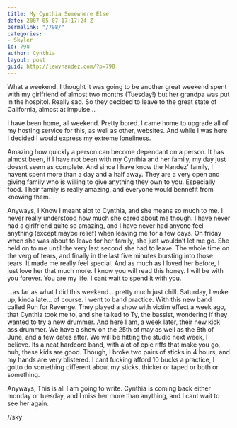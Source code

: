 ```yaml
---
title: My Cynthia Somewhere Else
date: 2007-05-07 17:17:24 Z
permalink: "/798/"
categories:
- Skyler
id: 798
author: Cynthia
layout: post
guid: http://lewynandez.com/?p=798
---
```


What a weekend. I thought it was going to be another great weekend spent with my girlfriend of almost two months (Tuesday!) but her grandpa was put in the hospitol. Really sad. So they decided to leave to the great state of California, almost at impulse…

I have been home, all weekend. Pretty bored. I came home to upgrade all of my hosting service for this, as well as other, websites. And while I was here I decided I would express my extreme loneliness.

Amazing how quickly a person can become dependant on a person. It has almost been, if I have not been with my Cynthia and her family, my day just doesnt seem as complete. And since I have know the Nandez’ family, I havent spent more than a day and a half away. They are a very open and giving family who is willing to give anything they own to you. Especially food. Their family is really amazing, and everyone would bennefit from knowing them.

Anyways, I Know I meant alot to Cynthia, and she means so much to me. I never really understood how much she cared about me though. I have never had a girlfriend quite so amazing, and I have never had anyone feel anything (except maybe relief) when leaving me for a few days. On friday when she was about to leave for her family, she just wouldn’t let me go. She held on to me until the very last second she had to leave. The whole time on the verg of tears, and finally in the last five minutes bursting into those tears. It made me really feel special. And as much as I loved her before, I just love her that much more. I know you will read this honey. I will be with you forever. You are my life. I cant wait to spend it with you.

…as far as what I did this weekend… pretty much just chill. Saturday, I woke up, kinda late… of course. I went to band practice. With this new band called Run for Revenge. They played a show with victim effect a week ago, that Cynthia took me to, and she talked to Ty, the bassist, wondering if they wanted to try a new drummer. And here I am, a week later, their new kick ass drummer. We have a show on the 25th of may as well as the 8th of June, and a few dates after. We will be hitting the studio next week, I believe. Its a neat hardcore band, with alot of epic riffs that make you go, huh, these kids are good. Though, I broke two pairs of sticks in 4 hours, and my hands are very blistered. I cant fucking afford 10 bucks a practice, I gotto do something different about my sticks, thicker or taped or both or something.

Anyways, This is all I am going to write. Cynthia is coming back either monday or tuesday, and I miss her more than anything, and I cant wait to see her again.

//sky